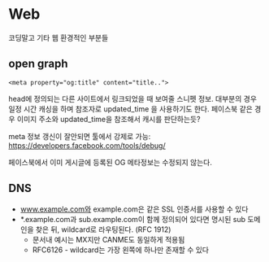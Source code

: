 # Web

코딩말고 기타 웹 환경적인 부분들

## open graph

```
<meta property="og:title" content="title..">
```

head에 정의되는 다른 사이트에서 링크되었을 때 보여줄 스니펫 정보.
대부분의 경우 일정 시간 캐싱을 하며 참조자로 updated_time 을 사용하기도 한다.
페이스북 같은 경우 이미지 주소와 updated_time을 참조해서 캐시를 판단하는듯?

meta 정보 갱신이 잘안되면 툴에서 강제로 가능: https://developers.facebook.com/tools/debug/

페이스북에서 이미 게시글에 등록된 OG 메타정보는 수정되지 않는다.


## DNS

- www.example.com와 example.com은 같은 SSL 인증서를 사용할 수 있다
- *.example.com과 sub.example.com이 함께 정의되어 있다면 명시된 sub 도메인을 찾은 뒤, wildcard로 라우팅된다. (RFC 1912)
  - 문서내 예시는 MX지만 CANME도 동일하게 적용됨
  - RFC6126 - wildcard는 가장 왼쪽에 하나만 존재할 수 있다

